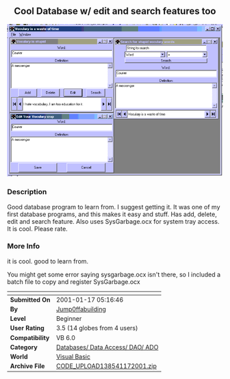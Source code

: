 ﻿<div align="center">

## Cool Database w/ edit and search features too

<img src="PIC20011161926352787.gif">
</div>

### Description

Good database program to learn from. I suggest getting it. It was one of my first database programs, and this makes it easy and stuff. Has add, delete, edit and search feature. Also uses SysGarbage.ocx for system tray access. It is cool. Please rate.
 
### More Info
 
it is cool. good to learn from.

You might get some error saying sysgarbage.ocx isn't there, so I included a batch file to copy and register SysGarbage.ocx


<span>             |<span>
---                |---
**Submitted On**   |2001-01-17 05:16:46
**By**             |[Jump0ffabuilding](https://github.com/Planet-Source-Code/PSCIndex/blob/master/ByAuthor/jump0ffabuilding.md)
**Level**          |Beginner
**User Rating**    |3.5 (14 globes from 4 users)
**Compatibility**  |VB 6\.0
**Category**       |[Databases/ Data Access/ DAO/ ADO](https://github.com/Planet-Source-Code/PSCIndex/blob/master/ByCategory/databases-data-access-dao-ado__1-6.md)
**World**          |[Visual Basic](https://github.com/Planet-Source-Code/PSCIndex/blob/master/ByWorld/visual-basic.md)
**Archive File**   |[CODE\_UPLOAD138541172001\.zip](https://github.com/Planet-Source-Code/jump0ffabuilding-cool-database-w-edit-and-search-features-too__1-14473/archive/master.zip)








